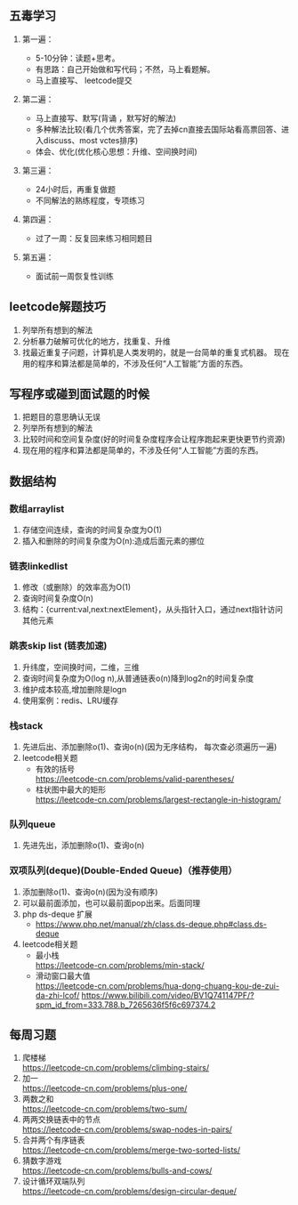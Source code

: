 ## 五毒学习

1. 第一遍：
    - 5-10分钟：读题+思考。
    - 有思路：自己开始做和写代码；不然，马上看题解。
    - 马上直接写、 leetcode提交

2. 第二遍：
    - 马上直接写、默写(背诵 ，默写好的解法)
    - 多种解法比较(看几个优秀答案，完了去掉cn直接去国际站看高票回答、进入discuss、most vctes排序)
    - 体会、优化(优化核心思想：升维、空间换时间)
3. 第三遍：
    - 24小时后，再重复做题
    - 不同解法的熟练程度，专项练习
4. 第四遍：
    -  过了一周：反复回来练习相同题目
5. 第五遍：
    -  面试前一周恢复性训练

## leetcode解题技巧

1. 列举所有想到的解法
2. 分析暴力破解可优化的地方，找重复、升维
3. 找最近重复子问题，计算机是人类发明的，就是一台简单的重复式机器。
   现在用的程序和算法都是简单的，不涉及任何“人工智能”方面的东西。    

## 写程序或碰到面试题的时候

1. 把题目的意思确认无误
2. 列举所有想到的解法
3. 比较时间和空间复杂度(好的时间复杂度程序会让程序跑起来更快更节约资源)
4. 现在用的程序和算法都是简单的，不涉及任何“人工智能”方面的东西。   

## 数据结构

### 数组arraylist

1. 存储空间连续，查询的时间复杂度为O(1)
2. 插入和删除的时间复杂度为O(n):造成后面元素的挪位  

### 链表linkedlist

1. 修改（或删除）的效率高为O(1)
2. 查询时间复杂度O(n)
3. 结构：{current:val,next:nextElement}，从头指针入口，通过next指针访问其他元素

### 跳表skip list (链表加速)

1. 升纬度，空间换时间，二维，三维
2. 查询时间复杂度为O(log n),从普通链表o(n)降到log2n的时间复杂度
3. 维护成本较高,增加删除是logn
4. 使用案例：redis、LRU缓存

### 栈stack

1. 先进后出、添加删除o(1)、查询o(n)(因为无序结构， 每次查必须遍历一遍)
2. leetcode相关题
    - 有效的括号  
    <https://leetcode-cn.com/problems/valid-parentheses/>
    - 柱状图中最大的矩形  
    <https://leetcode-cn.com/problems/largest-rectangle-in-histogram/>

### 队列queue

1. 先进先出，添加删除o(1)、查询o(n)

### 双项队列(deque)(Double-Ended Queue)（推荐使用）

1. 添加删除o(1)、查询o(n)(因为没有顺序)
2. 可以最前面添加，也可以最前面pop出来。后面同理
3. php ds-deque 扩展
   - https://www.php.net/manual/zh/class.ds-deque.php#class.ds-deque
4. leetcode相关题
    - 最小栈  
    <https://leetcode-cn.com/problems/min-stack/>
    - 滑动窗口最大值  
    <https://leetcode-cn.com/problems/hua-dong-chuang-kou-de-zui-da-zhi-lcof/>
    <https://www.bilibili.com/video/BV1Q741147PF/?spm_id_from=333.788.b_7265636f5f6c697374.2>


## 每周习题

1. 爬楼梯  
  <https://leetcode-cn.com/problems/climbing-stairs/>
2. 加一  
  <https://leetcode-cn.com/problems/plus-one/>
3. 两数之和  
  <https://leetcode-cn.com/problems/two-sum/>
4. 两两交换链表中的节点  
  <https://leetcode-cn.com/problems/swap-nodes-in-pairs/>
5. 合并两个有序链表  
  <https://leetcode-cn.com/problems/merge-two-sorted-lists/>
6. 猜数字游戏  
  <https://leetcode-cn.com/problems/bulls-and-cows/>
7. 设计循环双端队列  
  <https://leetcode-cn.com/problems/design-circular-deque/>
